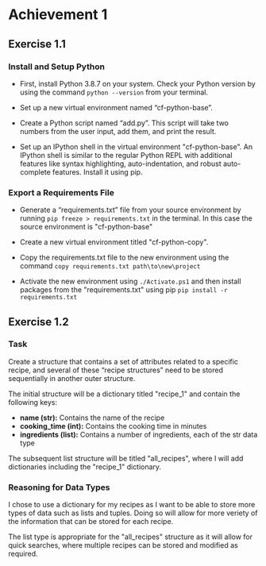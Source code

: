 # Achievement 1

## Exercise 1.1

### Install and Setup Python

- First, install Python 3.8.7 on your system. Check your Python version by using the command `python --version` from your terminal.

- Set up a new virtual environment named “cf-python-base”.

- Create a Python script named “add.py”. This script will take two numbers from the user input, add them, and print the result.

- Set up an IPython shell in the virtual environment "cf-python-base". An IPython shell is similar to the regular Python REPL with additional features like syntax highlighting, auto-indentation, and robust auto-complete features. Install it using pip.

### Export a Requirements File
- Generate a “requirements.txt” file from your source environment by running `pip freeze > requirements.txt` in the terminal. In this case the source environment is "cf-python-base"

- Create a new virtual environment titled "cf-python-copy". 

- Copy the requirements.txt file to the new environment using the command `copy requirements.txt path\to\new\project`


- Activate the new environment using `./Activate.ps1` and then install packages from the "requirements.txt" using pip `pip install -r requirements.txt`

## Exercise 1.2

### Task

Create a structure that contains a set of attributes related to a specific recipe, and several of these “recipe structures” need to be stored sequentially in another outer structure.

The initial structure will be a dictionary titled "recipe_1" and contain the following keys:
- **name (str):** Contains the name of the recipe
- **cooking_time (int):** Contains the cooking time in minutes
- **ingredients (list):** Contains a number of ingredients, each of the str data type

The subsequent list structure will be titled "all_recipes", where I will add dictionaries including the "recipe_1" dictionary.

### Reasoning for Data Types

I chose to use a dictionary for my recipes as I want to be able to store more types of data such as lists and tuples. Doing so will allow for more veriety of the information that can be stored for each recipe.

The list type is appropriate for the "all_recipes" structure as it will allow for quick searches, where multiple recipes can be stored and modified as required.